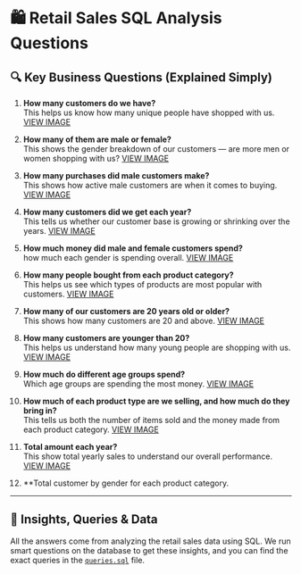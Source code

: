# 🛍️ Retail Sales SQL Analysis Questions

## 🔍 Key Business Questions (Explained Simply)

1. **How many customers do we have?**  
   This helps us know how many unique people have shopped with us.
   [VIEW IMAGE](https://github.com/Swiss111/Retail-sales-SQL-analysis/blob/c8f0977adf8a187b9b74094906ad019869ffa23f/total%20customer.png)

2. **How many of them are male or female?**  
   This shows the gender breakdown of our customers — are more men or women shopping with us?
   [VIEW IMAGE](https://github.com/Swiss111/Retail-sales-SQL-analysis/blob/55d78d0d131ef2c04ebfe1a1ce2ff8ab7959fed0/No%20of%20male%20and%20female.png)

3. **How many purchases did male customers make?**  
   This shows how active male customers are when it comes to buying.
   [VIEW IMAGE]()

4. **How many customers did we get each year?**  
   This tells us whether our customer base is growing or shrinking over the years.
   [VIEW IMAGE]()

5. **How much money did male and female customers spend?**  
    how much each gender is spending overall.
   [VIEW IMAGE]()

6. **How many people bought from each product category?**  
   This helps us see which types of products are most popular with customers.
   [VIEW IMAGE]()

7. **How many of our customers are 20 years old or older?**  
   This shows how many  customers are 20 and above.
   [VIEW IMAGE]()

8. **How many customers are younger than 20?**  
   This helps us understand how many young people are shopping with us.
   [VIEW IMAGE]()
9. **How much do different age groups spend?**  
  Which age groups are spending the most money.
   [VIEW IMAGE]()
10. **How much of each product type are we selling, and how much do they bring in?**  
    This tells us both the number of items sold and the money made from each product category.
   [VIEW IMAGE]()
11. **Total amount each year?**  
    This show total yearly sales to understand our overall performance.
   [VIEW IMAGE]()
12. **Total customer by gender for each product category.

---

## 🧠 Insights, Queries & Data

All the answers come from analyzing the retail sales data using SQL. We run smart questions on the database to get these insights, and you can find the exact queries in the [`queries.sql`](https://github.com/Swiss111/Retail-sales-SQL-analysis/blob/271eb9300b614891e19f001b172044eaef30c1b6/quaries.sql) file.
